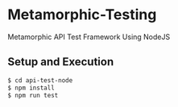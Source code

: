 # Metamorphic-Testing
Metamorphic API Test Framework Using NodeJS

## Setup and Execution
```sh
$ cd api-test-node
$ npm install
$ npm run test
```
